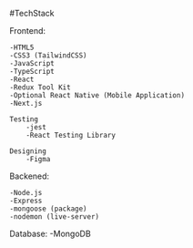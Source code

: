 #TechStack

Frontend:

    -HTML5
    -CSS3 (TailwindCSS)
    -JavaScript
    -TypeScript
    -React
    -Redux Tool Kit
    -Optional React Native (Mobile Application)
    -Next.js

    Testing
        -jest
        -React Testing Library

    Designing 
        -Figma

Backened:

    -Node.js
    -Express
    -mongoose (package)
    -nodemon (live-server)

Database:
    -MongoDB

